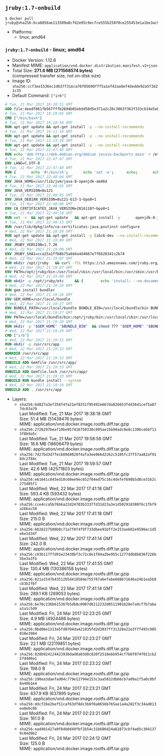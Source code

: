 ## `jruby:1.7-onbuild`

```console
$ docker pull jruby@sha256:6ca8856ae113589a0cf62e95c9ecfce555b258f0ce255453e1a1be3ac92370d6
```

-	Platforms:
	-	linux; amd64

### `jruby:1.7-onbuild` - linux; amd64

-	Docker Version: 1.12.6
-	Manifest MIME: `application/vnd.docker.distribution.manifest.v2+json`
-	Total Size: **271.6 MB (271568574 bytes)**  
	(compressed transfer size, not on-disk size)
-	Image ID: `sha256:ccf3ee1536ec1d637f31eca76f05690fff5a1ef42aa9ef4dedde92a5f3d21c35`
-	Default Command: `["irb"]`

```dockerfile
# Tue, 21 Mar 2017 18:28:51 GMT
ADD file:4eedf861fb567fffb2694b65ebdd58d5e371a2c28c3863f363f333cb34e5eb7b in / 
# Tue, 21 Mar 2017 18:29:05 GMT
CMD ["/bin/bash"]
# Tue, 21 Mar 2017 19:10:58 GMT
RUN apt-get update && apt-get install -y --no-install-recommends 		ca-certificates 		curl 		wget 	&& rm -rf /var/lib/apt/lists/*
# Tue, 21 Mar 2017 19:11:16 GMT
RUN apt-get update && apt-get install -y --no-install-recommends 		bzr 		git 		mercurial 		openssh-client 		subversion 				procps 	&& rm -rf /var/lib/apt/lists/*
# Tue, 21 Mar 2017 22:13:18 GMT
RUN apt-get update && apt-get install -y --no-install-recommends 		bzip2 		unzip 		xz-utils 	&& rm -rf /var/lib/apt/lists/*
# Tue, 21 Mar 2017 22:47:46 GMT
RUN echo 'deb http://deb.debian.org/debian jessie-backports main' > /etc/apt/sources.list.d/jessie-backports.list
# Tue, 21 Mar 2017 22:47:47 GMT
ENV LANG=C.UTF-8
# Tue, 21 Mar 2017 22:47:48 GMT
RUN { 		echo '#!/bin/sh'; 		echo 'set -e'; 		echo; 		echo 'dirname "$(dirname "$(readlink -f "$(which javac || which java)")")"'; 	} > /usr/local/bin/docker-java-home 	&& chmod +x /usr/local/bin/docker-java-home
# Tue, 21 Mar 2017 22:48:04 GMT
ENV JAVA_HOME=/usr/lib/jvm/java-8-openjdk-amd64
# Tue, 21 Mar 2017 22:48:05 GMT
ENV JAVA_VERSION=8u121
# Tue, 21 Mar 2017 22:48:05 GMT
ENV JAVA_DEBIAN_VERSION=8u121-b13-1~bpo8+1
# Tue, 21 Mar 2017 22:48:06 GMT
ENV CA_CERTIFICATES_JAVA_VERSION=20161107~bpo8+1
# Tue, 21 Mar 2017 22:49:10 GMT
RUN set -x 	&& apt-get update 	&& apt-get install -y 		openjdk-8-jdk="$JAVA_DEBIAN_VERSION" 		ca-certificates-java="$CA_CERTIFICATES_JAVA_VERSION" 	&& rm -rf /var/lib/apt/lists/* 	&& [ "$JAVA_HOME" = "$(docker-java-home)" ]
# Tue, 21 Mar 2017 22:49:13 GMT
RUN /var/lib/dpkg/info/ca-certificates-java.postinst configure
# Wed, 22 Mar 2017 21:18:59 GMT
RUN apt-get update && apt-get install -y libc6-dev --no-install-recommends && rm -rf /var/lib/apt/lists/*
# Wed, 22 Mar 2017 21:19:00 GMT
ENV JRUBY_VERSION=1.7.26
# Wed, 22 Mar 2017 21:19:00 GMT
ENV JRUBY_SHA1=cca25a1ffb8b75a8d4a4d4667e7f6b20341c2b74
# Wed, 22 Mar 2017 21:19:07 GMT
RUN mkdir /opt/jruby   && curl -fSL https://s3.amazonaws.com/jruby.org/downloads/${JRUBY_VERSION}/jruby-bin-${JRUBY_VERSION}.tar.gz -o /tmp/jruby.tar.gz   && echo "$JRUBY_SHA1 /tmp/jruby.tar.gz" | sha1sum -c -   && tar -zx --strip-components=1 -f /tmp/jruby.tar.gz -C /opt/jruby   && rm /tmp/jruby.tar.gz   && update-alternatives --install /usr/local/bin/ruby ruby /opt/jruby/bin/jruby 1
# Wed, 22 Mar 2017 21:19:07 GMT
ENV PATH=/opt/jruby/bin:/usr/local/sbin:/usr/local/bin:/usr/sbin:/usr/bin:/sbin:/bin
# Wed, 22 Mar 2017 21:19:09 GMT
RUN mkdir -p /opt/jruby/etc 	&& { 		echo 'install: --no-document'; 		echo 'update: --no-document'; 	} >> /opt/jruby/etc/gemrc
# Wed, 22 Mar 2017 21:19:26 GMT
RUN gem install bundler
# Wed, 22 Mar 2017 21:19:26 GMT
ENV GEM_HOME=/usr/local/bundle
# Wed, 22 Mar 2017 21:19:27 GMT
ENV BUNDLE_PATH=/usr/local/bundle BUNDLE_BIN=/usr/local/bundle/bin BUNDLE_SILENCE_ROOT_WARNING=1 BUNDLE_APP_CONFIG=/usr/local/bundle
# Wed, 22 Mar 2017 21:19:27 GMT
ENV PATH=/usr/local/bundle/bin:/opt/jruby/bin:/usr/local/sbin:/usr/local/bin:/usr/sbin:/usr/bin:/sbin:/bin
# Wed, 22 Mar 2017 21:19:29 GMT
RUN mkdir -p "$GEM_HOME" "$BUNDLE_BIN" 	&& chmod 777 "$GEM_HOME" "$BUNDLE_BIN"
# Wed, 22 Mar 2017 21:19:29 GMT
CMD ["irb"]
# Wed, 22 Mar 2017 21:19:31 GMT
RUN mkdir -p /usr/src/app
# Wed, 22 Mar 2017 21:19:32 GMT
WORKDIR /usr/src/app
# Wed, 22 Mar 2017 21:19:32 GMT
ONBUILD ADD Gemfile /usr/src/app/
# Wed, 22 Mar 2017 21:19:33 GMT
ONBUILD ADD Gemfile.lock /usr/src/app/
# Wed, 22 Mar 2017 21:19:33 GMT
ONBUILD RUN bundle install --system
# Wed, 22 Mar 2017 21:19:34 GMT
ONBUILD ADD . /usr/src/app
```

-	Layers:
	-	`sha256:6d827a3ef358f4fa21ef8251f95492e667da826653fd43641cef5a877dc03a70`  
		Last Modified: Tue, 21 Mar 2017 18:38:18 GMT  
		Size: 51.4 MB (51438476 bytes)  
		MIME: application/vnd.docker.image.rootfs.diff.tar.gzip
	-	`sha256:2726297beaf19be957416750338c095ae15b94adc0e8c1306cebbf113f8b9a5c`  
		Last Modified: Tue, 21 Mar 2017 19:58:58 GMT  
		Size: 18.6 MB (18606479 bytes)  
		MIME: application/vnd.docker.image.rootfs.diff.tar.gzip
	-	`sha256:7d27bd3d7fecb89d4028f4afa3ee866d2262c5105fc37f57aa82af918dc2f84c`  
		Last Modified: Tue, 21 Mar 2017 19:59:57 GMT  
		Size: 42.6 MB (42571803 bytes)  
		MIME: application/vnd.docker.image.rootfs.diff.tar.gzip
	-	`sha256:e61641c845ed10c60ee9ec652f04ed75c16c4defef698b5d8ce3162c275d85f1`  
		Last Modified: Wed, 22 Mar 2017 17:41:18 GMT  
		Size: 593.4 KB (593432 bytes)  
		MIME: application/vnd.docker.image.rootfs.diff.tar.gzip
	-	`sha256:cce4cca5b76b6a22d24703b3337fd31d23a3e1d502918300f6c1fbf9a26bac58`  
		Last Modified: Wed, 22 Mar 2017 17:41:18 GMT  
		Size: 215.0 B  
		MIME: application/vnd.docker.image.rootfs.diff.tar.gzip
	-	`sha256:6826227500b0c71a7f0f4f9f733dbee91bff2e153ae682e9586ec1d5e6e1d34f`  
		Last Modified: Wed, 22 Mar 2017 17:41:14 GMT  
		Size: 242.0 B  
		MIME: application/vnd.docker.image.rootfs.diff.tar.gzip
	-	`sha256:c03b117ffd91e23430bf3c72c8e1f84a2be955c1277ddb8b836f226b5be3a3fb`  
		Last Modified: Wed, 22 Mar 2017 17:41:55 GMT  
		Size: 130.4 MB (130386158 bytes)  
		MIME: application/vnd.docker.image.rootfs.diff.tar.gzip
	-	`sha256:821a1547b43512b5d418584e755787a6efabe608671646a24b1ea5b8cb3b2fbf`  
		Last Modified: Wed, 22 Mar 2017 17:41:14 GMT  
		Size: 289.1 KB (289053 bytes)  
		MIME: application/vnd.docker.image.rootfs.diff.tar.gzip
	-	`sha256:6e76c238b615367b5db8c0907d6212232d0511981b20e7a9cf7b7abea1a1c5d0`  
		Last Modified: Fri, 24 Mar 2017 02:23:25 GMT  
		Size: 4.9 MB (4924486 bytes)  
		MIME: application/vnd.docker.image.rootfs.diff.tar.gzip
	-	`sha256:0bd06e1313a5fd0704da421035fd2d3037ff31328e22e3fff493c905028e3984`  
		Last Modified: Fri, 24 Mar 2017 02:23:27 GMT  
		Size: 22.1 MB (22119851 bytes)  
		MIME: application/vnd.docker.image.rootfs.diff.tar.gzip
	-	`sha256:828b924124423938dad8a03d8c820f2518ebb954cf7b6f074f011cb257d400a1`  
		Last Modified: Fri, 24 Mar 2017 02:23:22 GMT  
		Size: 198.0 B  
		MIME: application/vnd.docker.image.rootfs.diff.tar.gzip
	-	`sha256:190ea3daefad04c779e12794e153c3aa5832db66cb7a09a1f5a0c0bf8a40b1e4`  
		Last Modified: Fri, 24 Mar 2017 02:23:21 GMT  
		Size: 637.9 KB (637895 bytes)  
		MIME: application/vnd.docker.image.rootfs.diff.tar.gzip
	-	`sha256:ddcf26e2bef51caf63df8dc3b8f0a0658b765ae1a4a282f3c34ad013ea8ebc0b`  
		Last Modified: Fri, 24 Mar 2017 02:23:21 GMT  
		Size: 161.0 B  
		MIME: application/vnd.docker.image.rootfs.diff.tar.gzip
	-	`sha256:ead401427a9f84b0d49fbf2b54c31b686d24a62873cbf4a05c3041379c04d9b2`  
		Last Modified: Fri, 24 Mar 2017 02:24:12 GMT  
		Size: 125.0 B  
		MIME: application/vnd.docker.image.rootfs.diff.tar.gzip
